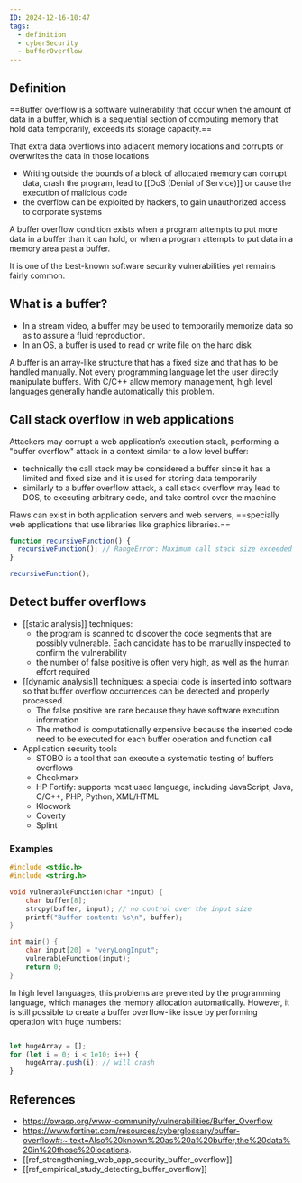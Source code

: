 ```yaml
---
ID: 2024-12-16-10:47
tags:
  - definition
  - cyberSecurity
  - bufferOverflow
---
```

## Definition

==Buffer overflow is a software vulnerability that occur when the amount of data in a buffer, which is a sequential section of computing memory that hold data temporarily, exceeds its storage capacity.==

That extra data overflows into adjacent memory locations and corrupts or overwrites the data in those locations
- Writing outside the bounds of a block of allocated memory can corrupt data, crash the program, lead to [[DoS (Denial of Service)]] or cause the execution of malicious code
- the overflow can be exploited by hackers, to gain unauthorized access to corporate systems

A buffer overflow condition exists when a program attempts to put more data in a  buffer than it can hold, or when a program attempts to put data in a memory area past a buffer. 

It is one of the best-known software security vulnerabilities yet remains fairly common.

## What is a buffer?

- In a stream video, a buffer may be used to temporarily memorize data so as to assure a fluid reproduction.
- In an OS, a buffer is used to read or write file on the hard disk

A buffer is an array-like structure that has a fixed size and that has to be handled manually. Not every programming language let the user directly manipulate buffers. With C/C++ allow memory management, high level languages generally handle automatically this problem.

## Call stack overflow in web applications

Attackers may corrupt a web application’s execution stack, performing a "buffer overflow" attack in a context similar to a low level buffer:
- technically the call stack may be considered a buffer since it has a limited and fixed size and it is used for storing data temporarily
- similarly to a buffer overflow attack, a call stack overflow may lead to DOS, to executing arbitrary code, and take control over the machine

Flaws can exist in both application servers and web servers, ==specially web applications that use libraries like graphics libraries.== 

```JavaScript
function recursiveFunction() {
  recursiveFunction(); // RangeError: Maximum call stack size exceeded
}

recursiveFunction();
```

## Detect buffer overflows

- [[static analysis]] techniques:
	- the program is scanned to discover the code segments that are possibly vulnerable. Each candidate has to be manually inspected to confirm the vulnerability
	- the number of false positive is often very high, as well as the human effort required
- [[dynamic analysis]] techniques: a special code is inserted into software so that buffer overflow occurrences can be detected and properly processed.
	- The false positive are rare because they have software execution information 
	- The method is computationally expensive because the inserted code need to be executed for each buffer operation and function call
- Application security tools
	- STOBO is a tool that can execute a systematic testing of buffers overflows
	- Checkmarx
	- HP Fortify: supports most used language, including JavaScript, Java, C/C++, PHP, Python, XML/HTML
	- Klocwork
	- Coverty
	- Splint

### Examples

```C
#include <stdio.h>
#include <string.h>

void vulnerableFunction(char *input) {
    char buffer[8];
    strcpy(buffer, input); // no control over the input size
    printf("Buffer content: %s\n", buffer);
}

int main() {
    char input[20] = "veryLongInput";
    vulnerableFunction(input);
    return 0;
}
```

In high level languages, this problems are prevented by the programming language, which manages the memory allocation automatically. However, it is still possible to create a buffer overflow-like issue by performing operation with huge numbers:

```JavaScript

let hugeArray = [];
for (let i = 0; i < 1e10; i++) {
    hugeArray.push(i); // will crash
}

```

## References
- https://owasp.org/www-community/vulnerabilities/Buffer_Overflow
- https://www.fortinet.com/resources/cyberglossary/buffer-overflow#:~:text=Also%20known%20as%20a%20buffer,the%20data%20in%20those%20locations.
- [[ref_strengthening_web_app_security_buffer_overflow]]
- [[ref_empirical_study_detecting_buffer_overflow]]
